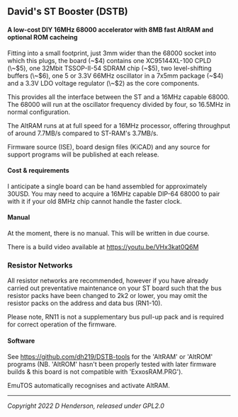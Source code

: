 ## David's ST Booster (DSTB)

#### A low-cost DIY 16MHz 68000 accelerator with 8MB fast AltRAM and optional ROM cacheing

Fitting into a small footprint, just 3mm wider than the 68000 socket into which this plugs, the board (\~$4) contains one XC95144XL-100 CPLD (\~$5), one 32Mbit TSSOP-II-54 SDRAM chip (~$5), two level-shifting buffers (\~$6), one 5 or 3.3V 66MHz oscillator in a 7x5mm package (\~$4) and a 3.3V LDO voltage regulator (\~$2) as the core components.

This provides all the interface between the ST and a 16MHz capable 68000. The 68000 will run at the oscillator frequency divided by four, so 16.5MHz in normal configuration.

The AltRAM runs at at full speed for a 16MHz processor, offering throughput of around 7.7MB/s compared to ST-RAM's 3.7MB/s.

Firmware source (ISE), board design files (KiCAD) and any source for support programs will be published at each release.

#### Cost & requirements

I anticipate a single board can be hand assembled for approximately 30USD. You may need to acquire a 16MHz capable DIP-64 68000 to pair with it if your old 8MHz chip cannot handle the faster clock.

#### Manual

At the moment, there is no manual. This will be written in due course.

There is a build video available at https://youtu.be/VHx3kat0Q6M

### Resistor Networks

All resistor networks are recommended, however if you have already carried out preventative maintenance on your ST board such that the bus resistor packs have been changed to 2k2 or lower, you may omit the resistor packs on the address and data bus (RN1-10).

Please note, RN11 is not a supplementary bus pull-up pack and is required for correct operation of the firmware.

#### Software

See https://github.com/dh219/DSTB-tools for the 'AltRAM' or 'AltROM' programs (NB. 'AltROM' hasn't been properly tested with later firmware builds & this board is not compatible with 'ExxosRAM.PRG').

EmuTOS automatically recognises and activate AltRAM.

---

*Copyright 2022 D Henderson, released under GPL2.0*
